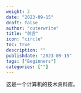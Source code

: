 ```yaml
---
weight: 2
date: "2023-09-15"
draft: false
author: "cuterwrite"
title: "前言"
icon: "circle"
toc: true
description: ""
publishdate: "2023-09-15"
tags: ["Beginners"]
categories: [""]
---
```


这是一个计算机的技术资料库。